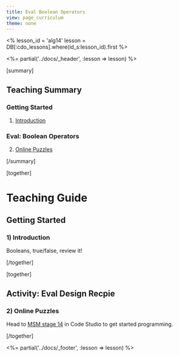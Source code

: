 ```yaml
---
title: Eval Boolean Operators
view: page_curriculum
theme: none
---
```


<%
lesson_id = 'alg14'
lesson = DB[:cdo_lessons].where(id_s:lesson_id).first
%>

<%= partial('../docs/_header', :lesson => lesson) %>

[summary]

## Teaching Summary
### **Getting Started**
 
1) [Introduction](#GetStarted)  

### **Eval: Boolean Operators**  

2) [Online Puzzles](#Activity1)

[/summary]

[together]

# Teaching Guide

## Getting Started


### <a name="GetStarted"></a> 1) Introduction

Booleans, true/false, review it!

[/together]

[together]

## Activity: Eval Design Recpie
### <a name="Activity1"></a> 2) Online Puzzles

Head to [MSM stage 14](http://studio.code.org/s/algebra/stage/14/puzzle/1) in Code Studio to get started programming.

[/together]

<%= partial('../docs/_footer', :lesson => lesson) %>